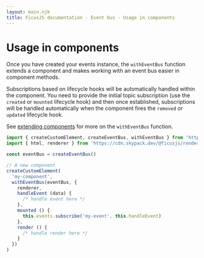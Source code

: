 ```yaml
---
layout: main.njk
title: FicusJS documentation - Event bus - Usage in components
---
```

# Usage in components

Once you have created your events instance, the `withEventBus` function extends a component and makes working with an event bus easier in component methods.

Subscriptions based on lifecycle hooks will be automatically handled within the component.
You need to provide the initial topic subscription (use the `created` or `mounted` lifecycle hook) and then once established, subscriptions
will be handled automatically when the component fires the `removed` or `updated` lifecycle hook.

See [extending components](/composition) for more on the `withEventBus` function.

```js
import { createCustomElement, createEventBus, withEventBus } from 'https://cdn.skypack.dev/ficusjs@3'
import { html, renderer } from 'https://cdn.skypack.dev/@ficusjs/renderers@3/uhtml'

const eventBus = createEventBus()

// A new component
createCustomElement(
  'my-component',
  withEventBus(eventBus, {
    renderer,
    handleEvent (data) {
      /* handle event here */
    },
    mounted () {
      this.events.subscribe('my-event', this.handleEvent)
    },
    render () {
      /* handle render here */
    }
  })
)
```
